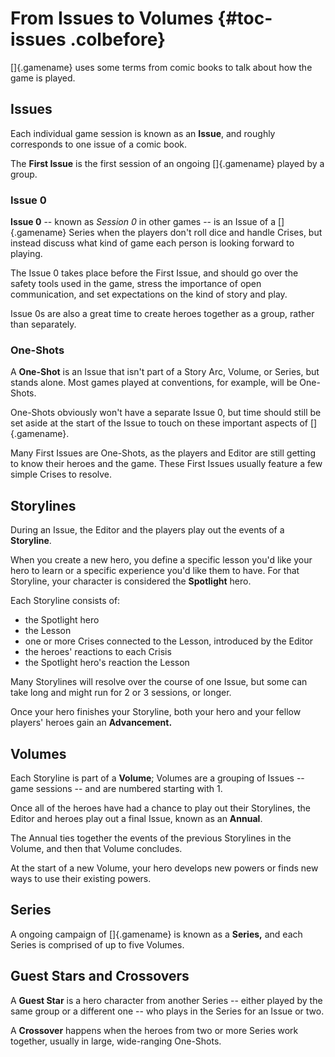 # From Issues to Volumes {#toc-issues .colbefore}

[]{.gamename} uses some terms from comic books to talk about how 
the game is played.

## Issues

Each individual game session is known as an **Issue**, and roughly
corresponds to one issue of a comic book.

The **First Issue** is the first session of an ongoing []{.gamename}
played by a group. 

### Issue 0

**Issue 0** -- known as *Session 0* in other games -- is an
Issue of a []{.gamename} Series when the players don't roll dice and 
handle Crises, but instead discuss what kind of game each person
is looking forward to playing.

The Issue 0 takes place before the First Issue, and should go over the 
safety tools used in the game, stress the importance of open communication, 
and set expectations on the kind of story and play.

Issue 0s are also a great time to create heroes together as a group,
rather than separately.

### One-Shots

A **One-Shot** is an Issue that isn't part of a Story Arc, Volume, or
Series, but stands alone. Most games played at conventions, for example,
will be One-Shots.

One-Shots obviously won't have a separate Issue 0, but time should still
be set aside at the start of the Issue to touch on these important aspects
of []{.gamename}.

Many First Issues are One-Shots, as the players and Editor are still 
getting to know their heroes and the game. These First Issues usually
feature a few simple Crises to resolve.

## Storylines

During an Issue, the Editor and the players play out the events of
a **Storyline**.

When you create a new hero, you define a specific lesson you'd like 
your hero to learn or a specific experience you'd like them to have.
For that Storyline, your character is considered the **Spotlight** hero.

Each Storyline consists of:

- the Spotlight hero
- the Lesson
- one or more Crises connected to the Lesson, introduced by the Editor
- the heroes' reactions to each Crisis
- the Spotlight hero's reaction the Lesson

Many Storylines will resolve over the course of one Issue, but some
can take long and might run for 2 or 3 sessions, or longer.

Once your hero finishes your Storyline, both your hero and your 
fellow players' heroes gain an **Advancement.**

## Volumes

Each Storyline is part of a **Volume**; Volumes are a grouping of
Issues -- game sessions -- and are numbered starting with 1.  

Once all of the heroes have had a chance to play out their Storylines, 
the Editor and heroes play out a final Issue, known as an **Annual**. 

The Annual ties together the events of the previous Storylines in the
Volume, and then that Volume concludes.

At the start of a new Volume, your hero develops new powers or finds 
new ways to use their existing powers.

## Series

A ongoing campaign of []{.gamename} is known as a **Series,** and each 
Series is comprised of up to five Volumes. 

## Guest Stars and Crossovers

A **Guest Star** is a hero character from another Series -- either played
by the same group or a different one -- who plays in the Series for an
Issue or two.

A **Crossover** happens when the heroes from two or more Series work
together, usually in large, wide-ranging One-Shots.
